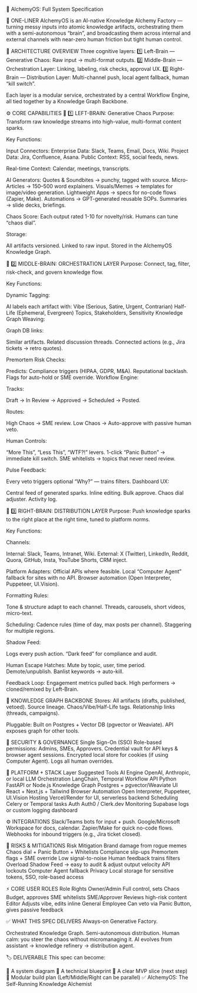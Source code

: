 🧪 AlchemyOS: Full System Specification

🎯 ONE-LINER
AlchemyOS is an AI-native Knowledge Alchemy Factory — turning messy inputs into atomic knowledge artifacts, orchestrating them with a semi-autonomous “brain”, and broadcasting them across internal and external channels with near-zero human friction but tight human control.

🧩 ARCHITECTURE OVERVIEW
Three cognitive layers:
1️⃣ Left-Brain — Generative Chaos: Raw input → multi-format outputs.
2️⃣ Middle-Brain — Orchestration Layer: Linking, labeling, risk checks, approval UX.
3️⃣ Right-Brain — Distribution Layer: Multi-channel push, local agent fallback, human “kill switch”.

Each layer is a modular service, orchestrated by a central Workflow Engine, all tied together by a Knowledge Graph Backbone.

⚙️ CORE CAPABILITIES
🧩 1️⃣ LEFT-BRAIN: Generative Chaos
Purpose:
Transform raw knowledge streams into high-value, multi-format content sparks.

Key Functions:

Input Connectors:
Enterprise Data: Slack, Teams, Email, Docs, Wiki.
Project Data: Jira, Confluence, Asana.
Public Context: RSS, social feeds, news.

Real-time Context: Calendar, meetings, transcripts.

AI Generators:
Quotes & Soundbites → punchy, tagged with source.
Micro-Articles → 150–500 word explainers.
Visuals/Memes → templates for image/video generation.
Lightweight Apps → specs for no-code flows (Zapier, Make).
Automations → GPT-generated reusable SOPs.
Summaries → slide decks, briefings.

Chaos Score:
Each output rated 1-10 for novelty/risk.
Humans can tune “chaos dial”.

Storage:

All artifacts versioned.
Linked to raw input.
Stored in the AlchemyOS Knowledge Graph.

🔄 2️⃣ MIDDLE-BRAIN: ORCHESTRATION LAYER
Purpose:
Connect, tag, filter, risk-check, and govern knowledge flow.

Key Functions:

Dynamic Tagging:

AI labels each artifact with:
Vibe (Serious, Satire, Urgent, Contrarian)
Half-Life (Ephemeral, Evergreen)
Topics, Stakeholders, Sensitivity
Knowledge Graph Weaving:

Graph DB links:

Similar artifacts.
Related discussion threads.
Connected actions (e.g., Jira tickets → retro quotes).

Premortem Risk Checks:

Predicts:
Compliance triggers (HIPAA, GDPR, M&A).
Reputational backlash.
Flags for auto-hold or SME override.
Workflow Engine:

Tracks:

Draft → In Review → Approved → Scheduled → Posted.

Routes:

High Chaos → SME review.
Low Chaos → Auto-approve with passive human veto.

Human Controls:

“More This”, “Less This”, “WTF?!” levers.
1-click “Panic Button” → immediate kill switch.
SME whitelists → topics that never need review.

Pulse Feedback:

Every veto triggers optional “Why?” — trains filters.
Dashboard UX:

Central feed of generated sparks.
Inline editing.
Bulk approve.
Chaos dial adjuster.
Activity log.

🚀 3️⃣ RIGHT-BRAIN: DISTRIBUTION LAYER
Purpose:
Push knowledge sparks to the right place at the right time, tuned to platform norms.

Key Functions:

Channels:

Internal: Slack, Teams, Intranet, Wiki.
External: X (Twitter), LinkedIn, Reddit, Quora, GitHub, Insta, YouTube Shorts, CRM inject.

Platform Adapters:
Official APIs where feasible.
Local “Computer Agent” fallback for sites with no API.
Browser automation (Open Interpreter, Puppeteer, UI.Vision).

Formatting Rules:

Tone & structure adapt to each channel.
Threads, carousels, short videos, micro-text.

Scheduling:
Cadence rules (time of day, max posts per channel).
Staggering for multiple regions.

Shadow Feed:

Logs every push action.
“Dark feed” for compliance and audit.

Human Escape Hatches:
Mute by topic, user, time period.
Demote/unpublish.
Banlist keywords → auto-kill.

Feedback Loop:
Engagement metrics pulled back.
High performers → cloned/remixed by Left-Brain.

🧬 KNOWLEDGE GRAPH BACKBONE
Stores:
All artifacts (drafts, published, vetoed).
Source lineage.
Chaos/Vibe/Half-Life tags.
Relationship links (threads, campaigns).

Pluggable:
Built on Postgres + Vector DB (pgvector or Weaviate).
API exposes graph for other tools.

🔐 SECURITY & GOVERNANCE
Single Sign-On (SSO)
Role-based permissions:
Admins, SMEs, Approvers.
Credential vault for API keys & browser agent sessions.
Encrypted local store for cookies (if using Computer Agent).
Logs all human overrides.

🧩 PLATFORM + STACK
Layer	Suggested Tools
AI Engine	OpenAI, Anthropic, or local LLM
Orchestration	LangChain, Temporal
Workflow API	Python FastAPI or Node.js
Knowledge Graph	Postgres + pgvector/Weaviate
UI	React + Next.js + Tailwind
Browser Automation	Open Interpreter, Puppeteer, UI.Vision
Hosting	Vercel/Render for UI, serverless backend
Scheduling	Celery or Temporal tasks
Auth	Auth0 / Clerk.dev
Monitoring	Supabase logs or custom logging dashboard

⚙️ INTEGRATIONS
Slack/Teams bots for input + push.
Google/Microsoft Workspace for docs, calendar.
Zapier/Make for quick no-code flows.
Webhooks for inbound triggers (e.g., Jira ticket closed).

🚩 RISKS & MITIGATIONS
Risk	Mitigation
Brand damage from rogue memes	Chaos dial + Panic Button + Whitelists
Compliance slip-ups	Premortem flags + SME override
Low signal-to-noise	Human feedback trains filters
Overload	Shadow Feed → easy to audit & adjust output velocity
API lockouts	Computer Agent fallback
Privacy	Local storage for sensitive tokens, SSO, role-based access

⚡ CORE USER ROLES
Role	Rights
Owner/Admin	Full control, sets Chaos Budget, approves SME whitelists
SME/Approver	Reviews high-risk content
Editor	Adjusts vibe, edits inline
General Employee	Can veto via Panic Button, gives passive feedback

✅ WHAT THIS SPEC DELIVERS
Always-on Generative Factory.

Orchestrated Knowledge Graph.
Semi-autonomous distribution.
Human calm: you steer the chaos without micromanaging it.
AI evolves from assistant → knowledge refinery → distribution agent.

🏷️ DELIVERABLE
This spec can become:

🎨 A system diagram
📜 A technical blueprint
🔑 A clear MVP slice (next step)
🧩 Modular build plan (Left/Middle/Right can be parallel)
✅ AlchemyOS: The Self-Running Knowledge Alchemist